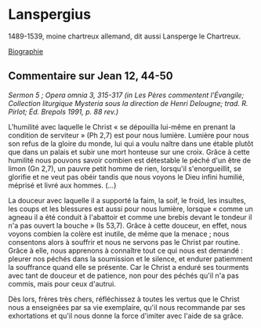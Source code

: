 # Lanspergius
1489-1539, moine chartreux allemand, dit aussi Lansperge le Chartreux.

[Biographie](https://fr.wikipedia.org/wiki/Lanspergius)

## Commentaire sur Jean 12, 44-50 <a name="jean-12-44-50"></a>
*Sermon 5 ; Opera omnia 3, 315-317 (in Les Pères commentent l'Évangile; Collection liturgique Mysteria sous la direction de Henri Delougne; trad. R. Pirlot; Éd. Brepols 1991, p. 88 rev.)*

L'humilité avec laquelle le Christ « se dépouilla lui-même en prenant la condition de serviteur » (Ph 2,7) est pour nous lumière. Lumière pour nous son refus de la gloire du monde, lui qui a voulu naître dans une étable plutôt que dans un palais et subir une mort honteuse sur une croix. Grâce à cette humilité nous pouvons savoir combien est détestable le péché d'un être de limon (Gn 2,7), un pauvre petit homme de rien, lorsqu'il s'enorgueillit, se glorifie et ne veut pas obéir tandis que nous voyons le Dieu infini humilié, méprisé et livré aux hommes. (...)

La douceur avec laquelle il a supporté la faim, la soif, le froid, les insultes, les coups et les blessures est aussi pour nous lumière, lorsque « comme un agneau il a été conduit à l'abattoir et comme une brebis devant le tondeur il n'a pas ouvert la bouche » (Is 53,7). Grâce à cette douceur, en effet, nous voyons combien la colère est inutile, de même que la menace ; nous consentons alors à souffrir et nous ne servons pas le Christ par routine. Grâce à elle, nous apprenons à connaître tout ce qui nous est demandé : pleurer nos péchés dans la soumission et le silence, et endurer patiemment la souffrance quand elle se présente. Car le Christ a enduré ses tourments avec tant de douceur et de patience, non pour des péchés qu'il n'a pas commis, mais pour ceux d'autrui.

Dès lors, frères très chers, réfléchissez à toutes les vertus que le Christ nous a enseignées par sa vie exemplaire, qu'il nous recommande par ses exhortations et qu'il nous donne la force d'imiter avec l'aide de sa grâce.


